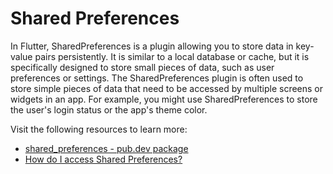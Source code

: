 # Shared Preferences

In Flutter, SharedPreferences is a plugin allowing you to store data in key-value pairs persistently. It is similar to a local database or cache, but it is specifically designed to store small pieces of data, such as user preferences or settings. The SharedPreferences plugin is often used to store simple pieces of data that need to be accessed by multiple screens or widgets in an app. For example, you might use SharedPreferences to store the user's login status or the app's theme color.

Visit the following resources to learn more:

- [shared_preferences - pub.dev package](https://pub.dev/packages/shared_preferences)
- [How do I access Shared Preferences?](https://docs.flutter.dev/get-started/flutter-for/android-devs#how-do-i-access-shared-preferences)
